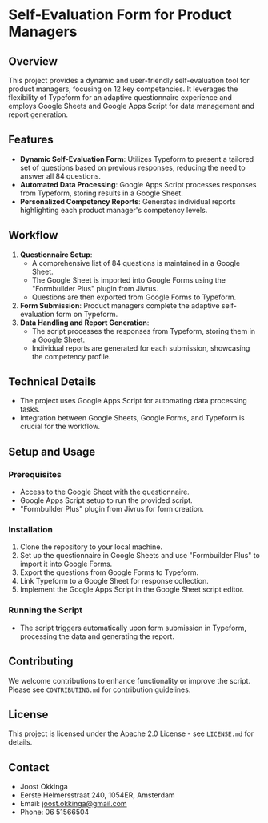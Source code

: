 # Self-Evaluation Form for Product Managers

## Overview
This project provides a dynamic and user-friendly self-evaluation tool for product managers, focusing on 12 key competencies. It leverages the flexibility of Typeform for an adaptive questionnaire experience and employs Google Sheets and Google Apps Script for data management and report generation.

## Features
- **Dynamic Self-Evaluation Form**: Utilizes Typeform to present a tailored set of questions based on previous responses, reducing the need to answer all 84 questions.
- **Automated Data Processing**: Google Apps Script processes responses from Typeform, storing results in a Google Sheet.
- **Personalized Competency Reports**: Generates individual reports highlighting each product manager's competency levels.

## Workflow
1. **Questionnaire Setup**: 
   - A comprehensive list of 84 questions is maintained in a Google Sheet.
   - The Google Sheet is imported into Google Forms using the "Formbuilder Plus" plugin from Jivrus.
   - Questions are then exported from Google Forms to Typeform.
2. **Form Submission**: Product managers complete the adaptive self-evaluation form on Typeform.
3. **Data Handling and Report Generation**: 
   - The script processes the responses from Typeform, storing them in a Google Sheet.
   - Individual reports are generated for each submission, showcasing the competency profile.

## Technical Details
- The project uses Google Apps Script for automating data processing tasks.
- Integration between Google Sheets, Google Forms, and Typeform is crucial for the workflow.

## Setup and Usage
### Prerequisites
- Access to the Google Sheet with the questionnaire.
- Google Apps Script setup to run the provided script.
- "Formbuilder Plus" plugin from Jivrus for form creation.

### Installation
1. Clone the repository to your local machine.
2. Set up the questionnaire in Google Sheets and use "Formbuilder Plus" to import it into Google Forms.
3. Export the questions from Google Forms to Typeform.
4. Link Typeform to a Google Sheet for response collection.
5. Implement the Google Apps Script in the Google Sheet script editor.

### Running the Script
- The script triggers automatically upon form submission in Typeform, processing the data and generating the report.

## Contributing
We welcome contributions to enhance functionality or improve the script. Please see `CONTRIBUTING.md` for contribution guidelines.

## License
This project is licensed under the Apache 2.0 License - see `LICENSE.md` for details.

## Contact
- Joost Okkinga
- Eerste Helmersstraat 240, 1054ER, Amsterdam
- Email: joost.okkinga@gmail.com
- Phone: 06 51566504

